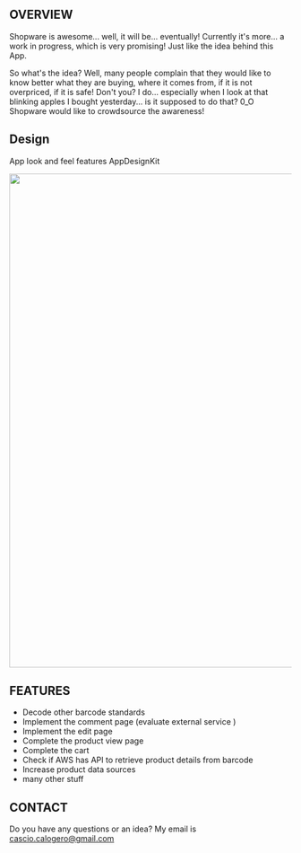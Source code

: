 ## OVERVIEW

Shopware is awesome... well, it will be... eventually!
Currently it's more... a work in progress, which is very promising! Just like the idea behind this App.

So what's the idea? Well, many people complain that they would like to know better what they are buying, where it comes from, if it is not overpriced, if it is safe! Don't you? I do... especially when I look at that blinking apples I bought yesterday... is it supposed to do that? 0_O
Shopware would like to crowdsource the awareness! 


## Design

App look and feel features AppDesignKit

<a href='https://github.com/relatedcode/AppDesignKit'><img src="https://relatedcode.com/github/header18.png" width="880"></a>

## FEATURES

- Decode other barcode standards
- Implement the comment page (evaluate external service )
- Implement the edit page
- Complete the product view page
- Complete the cart
- Check if AWS has API to retrieve product details from barcode
- Increase product data sources 
- many other stuff


## CONTACT

Do you have any questions or an idea? My email is cascio.calogero@gmail.com

